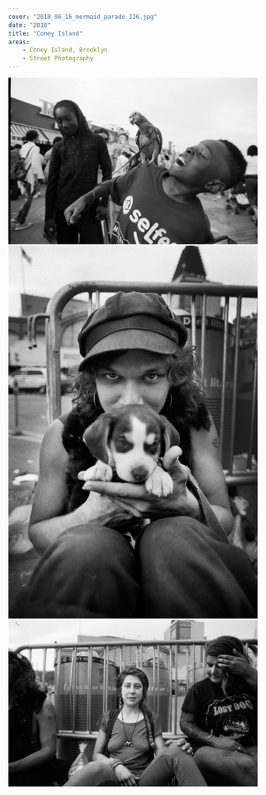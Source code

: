 ```yaml
---
cover: "2018_06_16_mermaid_parade_116.jpg"
date: "2018"
title: "Coney Island"
areas:
    - Coney Island, Brooklyn
    - Street Photography
---
```


![](./2018_06_16_mermaid_parade_120.jpg)
![](./2018_06_16_mermaid_parade_145.jpg)
![](./2018_06_16_mermaid_parade_146.jpg)
